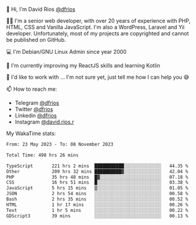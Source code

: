 👋 Hi, I'm David Rios [@dfrios](https://github.com/dfrios)

👨‍💻 I'm a senior web developer, with over 20 years of experience with PHP, HTML, CSS and Vanilla JavaScript. I'm also a WordPress, Laravel and Yii developer. Unfortunately, most of my projects are copyrighted and cannot be published on GitHub.

💻 I'm Debian/GNU Linux Admin since year 2000

🌱 I'm currently improving my ReactJS skills and learning Kotlin

💞️ I'd like to work with ... I'm not sure yet, just tell me how I can help you 😅


📫 How to reach me:
* Telegram [@dfrios](https://t.me/dfrios)
* Twitter [@dfrios](https://twitter.com/dfrios)
* Linkedin [@dfrios](https://linkedin.com/in/dfrios)
* Instagram [@david.rios.r](https://instagram.com/david.rios.r)



My WakaTime stats:
<!--START_SECTION:waka-->

```txt
From: 23 May 2023 - To: 08 November 2023

Total Time: 498 hrs 26 mins

TypeScript       221 hrs 2 mins  ███████████░░░░░░░░░░░░░░   44.35 %
Other            209 hrs 32 mins ██████████▓░░░░░░░░░░░░░░   42.04 %
PHP              35 hrs 48 mins  █▓░░░░░░░░░░░░░░░░░░░░░░░   07.18 %
CSS              16 hrs 51 mins  █░░░░░░░░░░░░░░░░░░░░░░░░   03.38 %
JavaScript       5 hrs 15 mins   ▒░░░░░░░░░░░░░░░░░░░░░░░░   01.05 %
JSON             2 hrs 54 mins   ░░░░░░░░░░░░░░░░░░░░░░░░░   00.58 %
Bash             2 hrs 35 mins   ░░░░░░░░░░░░░░░░░░░░░░░░░   00.52 %
HTML             1 hr 17 mins    ░░░░░░░░░░░░░░░░░░░░░░░░░   00.26 %
Text             1 hr 5 mins     ░░░░░░░░░░░░░░░░░░░░░░░░░   00.22 %
GDScript3        39 mins         ░░░░░░░░░░░░░░░░░░░░░░░░░   00.13 %
```

<!--END_SECTION:waka-->
